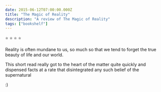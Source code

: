 ```yaml
---    
date: 2015-06-12T07:00:00.000Z
title: "The Magic of Reality"
description: "A review of The Magic of Reality"
tags: ["bookshelf"]
---   
```

⭐ ⭐ ⭐ ⭐ 

Reality is often mundane to us, so much so that we tend to forget the true beauty of life and our world. 

This short read really got to the heart of the matter quite quickly and dispensed facts at a rate that disintegrated any such belief of the supernatural 

:) 